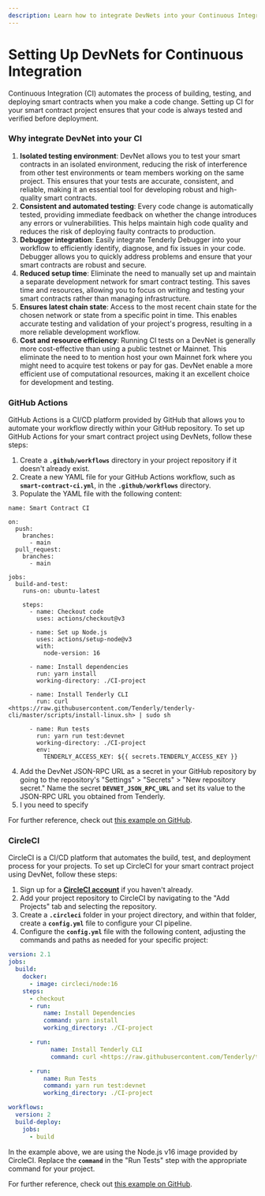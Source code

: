 ```yaml
---
description: Learn how to integrate DevNets into your Continuous Integration (CI) pipeline.
---
```


# Setting Up DevNets for Continuous Integration

Continuous Integration (CI) automates the process of building, testing, and deploying smart contracts when you make a code change. Setting up CI for your smart contract project ensures that your code is always tested and verified before deployment.

### Why integrate DevNet into your CI

1. **Isolated testing environment**: DevNet allows you to test your smart contracts in an isolated environment, reducing the risk of interference from other test environments or team members working on the same project. This ensures that your tests are accurate, consistent, and reliable, making it an essential tool for developing robust and high-quality smart contracts.
2. **Consistent and automated testing**: Every code change is automatically tested, providing immediate feedback on whether the change introduces any errors or vulnerabilities. This helps maintain high code quality and reduces the risk of deploying faulty contracts to production.
3. **Debugger integration**: Easily integrate Tenderly Debugger into your workflow to efficiently identify, diagnose, and fix issues in your code. Debugger allows you to quickly address problems and ensure that your smart contracts are robust and secure.
4. **Reduced setup time**: Eliminate the need to manually set up and maintain a separate development network for smart contract testing. This saves time and resources, allowing you to focus on writing and testing your smart contracts rather than managing infrastructure.
5. **Ensures latest chain state**: Access to the most recent chain state for the chosen network or state from a specific point in time. This enables accurate testing and validation of your project's progress, resulting in a more reliable development workflow.
6. **Cost and resource efficiency**: Running CI tests on a DevNet is generally more cost-effective than using a public testnet or Mainnet. This eliminate the need to to mention host your own Mainnet fork where you might need to acquire test tokens or pay for gas. DevNet enable a more efficient use of computational resources, making it an excellent choice for development and testing.

### GitHub Actions

GitHub Actions is a CI/CD platform provided by GitHub that allows you to automate your workflow directly within your GitHub repository. To set up GitHub Actions for your smart contract project using DevNets, follow these steps:

1. Create a **`.github/workflows`** directory in your project repository if it doesn't already exist.
2. Create a new YAML file for your GitHub Actions workflow, such as **`smart-contract-ci.yml`**, in the **`.github/workflows`** directory.
3. Populate the YAML file with the following content:

```
name: Smart Contract CI

on:
  push:
    branches:
      - main
  pull_request:
    branches:
      - main

jobs:
  build-and-test:
    runs-on: ubuntu-latest

    steps:
      - name: Checkout code
        uses: actions/checkout@v3

      - name: Set up Node.js
        uses: actions/setup-node@v3
        with:
          node-version: 16

      - name: Install dependencies
        run: yarn install
        working-directory: ./CI-project

      - name: Install Tenderly CLI
        run: curl <https://raw.githubusercontent.com/Tenderly/tenderly-cli/master/scripts/install-linux.sh> | sudo sh

      - name: Run tests
        run: yarn run test:devnet
        working-directory: ./CI-project
        env:
          TENDERLY_ACCESS_KEY: ${{ secrets.TENDERLY_ACCESS_KEY }}
```

4. Add the DevNet JSON-RPC URL as a secret in your GitHub repository by going to the repository's "Settings" > "Secrets" > "New repository secret." Name the secret **`DEVNET_JSON_RPC_URL`** and set its value to the JSON-RPC URL you obtained from Tenderly.
5. I you need to specify

For further reference, check out [this example on GitHub](https://github.com/Tenderly/devnet-examples/tree/main/CI-project).

### **CircleCI**

CircleCI is a CI/CD platform that automates the build, test, and deployment process for your projects. To set up CircleCI for your smart contract project using DevNet, follow these steps:

1. Sign up for a [**CircleCI account**](https://circleci.com/signup/) if you haven't already.
2. Add your project repository to CircleCI by navigating to the "Add Projects" tab and selecting the repository.
3. Create a **`.circleci`** folder in your project directory, and within that folder, create a **`config.yml`** file to configure your CI pipeline.
4. Configure the **`config.yml`** file with the following content, adjusting the commands and paths as needed for your specific project:

```yaml
version: 2.1
jobs:
  build:
    docker:
      - image: circleci/node:16
    steps:
      - checkout
      - run:
          name: Install Dependencies
          command: yarn install
          working_directory: ./CI-project

      - run:
            name: Install Tenderly CLI
            command: curl <https://raw.githubusercontent.com/Tenderly/tenderly-cli/master/scripts/install-linux.sh> | sudo sh

      - run:
          name: Run Tests
          command: yarn run test:devnet
          working_directory: ./CI-project

workflows:
  version: 2
  build-deploy:
    jobs:
      - build
```

In the example above, we are using the Node.js v16 image provided by CircleCI. Replace the **`command`** in the "Run Tests" step with the appropriate command for your project.

For further reference, check out [this example on GitHub](https://github.com/Tenderly/devnet-examples/tree/main/CI-project).
